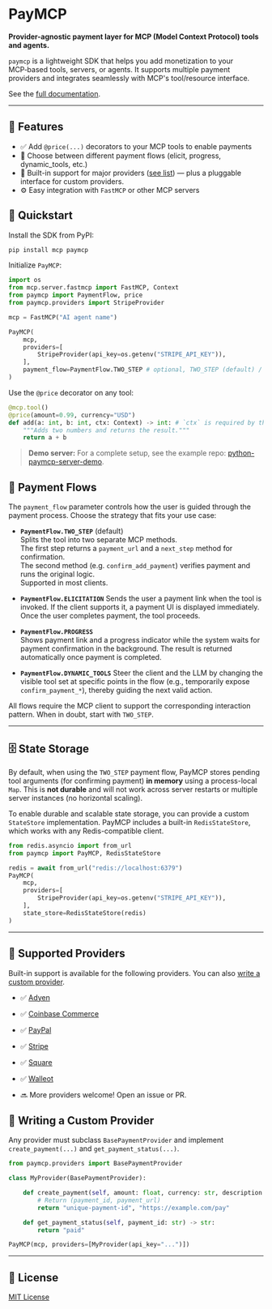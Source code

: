 # PayMCP

**Provider-agnostic payment layer for MCP (Model Context Protocol) tools and agents.**

`paymcp` is a lightweight SDK that helps you add monetization to your MCP‑based tools, servers, or agents. It supports multiple payment providers and integrates seamlessly with MCP's tool/resource interface.

See the [full documentation](https://paymcp.info).

---

## 🔧 Features

- ✅ Add `@price(...)` decorators to your MCP tools to enable payments
- 🔁 Choose between different payment flows (elicit, progress, dynamic_tools, etc.)
- 🔌 Built-in support for major providers ([see list](#supported-providers)) — plus a pluggable interface for custom providers.
- ⚙️ Easy integration with `FastMCP` or other MCP servers


## 🚀 Quickstart

Install the SDK from PyPI:
```bash
pip install mcp paymcp
```

Initialize `PayMCP`:

```python
import os
from mcp.server.fastmcp import FastMCP, Context
from paymcp import PaymentFlow, price
from paymcp.providers import StripeProvider

mcp = FastMCP("AI agent name")

PayMCP(
    mcp,
    providers=[
        StripeProvider(api_key=os.getenv("STRIPE_API_KEY")),
    ],
    payment_flow=PaymentFlow.TWO_STEP # optional, TWO_STEP (default) / ELICITATION / PROGRESS / DYNAMIC_TOOLS
)

```

Use the `@price` decorator on any tool:

```python
@mcp.tool()
@price(amount=0.99, currency="USD")
def add(a: int, b: int, ctx: Context) -> int: # `ctx` is required by the PayMCP tool signature — include it even if unused
    """Adds two numbers and returns the result."""
    return a + b
```

> **Demo server:** For a complete setup, see the example repo: [python-paymcp-server-demo](https://github.com/blustAI/python-paymcp-server-demo).


## 🧭 Payment Flows

The `payment_flow` parameter controls how the user is guided through the payment process. Choose the strategy that fits your use case:

 - **`PaymentFlow.TWO_STEP`** (default)  
  Splits the tool into two separate MCP methods.  
  The first step returns a `payment_url` and a `next_step` method for confirmation.  
  The second method (e.g. `confirm_add_payment`) verifies payment and runs the original logic.  
  Supported in most clients.

- **`PaymentFlow.ELICITATION`** 
  Sends the user a payment link when the tool is invoked. If the client supports it, a payment UI is displayed immediately. Once the user completes payment, the tool proceeds.


- **`PaymentFlow.PROGRESS`**  
  Shows payment link and a progress indicator while the system waits for payment confirmation in the background. The result is returned automatically once payment is completed. 


- **`PaymentFlow.DYNAMIC_TOOLS`** 
Steer the client and the LLM by changing the visible tool set at specific points in the flow (e.g., temporarily expose `confirm_payment_*`), thereby guiding the next valid action. 


All flows require the MCP client to support the corresponding interaction pattern. When in doubt, start with `TWO_STEP`.


---

## 🗄️ State Storage 

By default, when using the `TWO_STEP` payment flow, PayMCP stores pending tool arguments (for confirming payment) **in memory** using a process-local `Map`. This is **not durable** and will not work across server restarts or multiple server instances (no horizontal scaling).

To enable durable and scalable state storage, you can provide a custom `StateStore` implementation. PayMCP includes a built-in `RedisStateStore`, which works with any Redis-compatible client.

```python
from redis.asyncio import from_url
from paymcp import PayMCP, RedisStateStore

redis = await from_url("redis://localhost:6379")
PayMCP(
    mcp,
    providers=[
        StripeProvider(api_key=os.getenv("STRIPE_API_KEY")),
    ],
    state_store=RedisStateStore(redis)
)
```

---

## 🧩 Supported Providers

Built-in support is available for the following providers. You can also [write a custom provider](#writing-a-custom-provider).

- ✅ [Adyen](https://www.adyen.com)
- ✅ [Coinbase Commerce](https://commerce.coinbase.com)
- ✅ [PayPal](https://paypal.com)
- ✅ [Stripe](https://stripe.com)
- ✅ [Square](https://squareup.com)
- ✅ [Walleot](https://walleot.com/developers)

- 🔜 More providers welcome! Open an issue or PR.


## 🔌 Writing a Custom Provider

Any provider must subclass `BasePaymentProvider` and implement `create_payment(...)` and `get_payment_status(...)`.

```python
from paymcp.providers import BasePaymentProvider

class MyProvider(BasePaymentProvider):

    def create_payment(self, amount: float, currency: str, description: str):
        # Return (payment_id, payment_url)
        return "unique-payment-id", "https://example.com/pay"

    def get_payment_status(self, payment_id: str) -> str:
        return "paid"

PayMCP(mcp, providers=[MyProvider(api_key="...")])
```


---

## 📄 License

[MIT License](./LICENSE)
